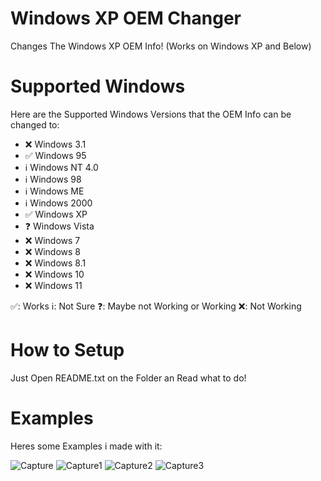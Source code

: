 # Windows XP OEM Changer
Changes The Windows XP OEM Info! (Works on Windows XP and Below)

# Supported Windows
Here are the Supported Windows Versions that the OEM Info can be changed to:
- ❌ Windows 3.1
- ✅ Windows 95
- ℹ️ Windows NT 4.0
- ℹ️ Windows 98
- ℹ️ Windows ME
- ℹ️ Windows 2000
- ✅ Windows XP
- ❓ Windows Vista
- ❌ Windows 7
- ❌ Windows 8
- ❌ Windows 8.1
- ❌ Windows 10
- ❌ Windows 11

✅: Works
ℹ️: Not Sure
❓: Maybe not Working or Working
❌: Not Working

# How to Setup
Just Open README.txt on the Folder an Read what to do!

# Examples
Heres some Examples i made with it:

![Capture](https://github.com/user-attachments/assets/de72663d-14b9-4084-937a-846993811b8a)
![Capture1](https://github.com/user-attachments/assets/073ada54-ccdf-45fd-85fe-5350b503ac65)
![Capture2](https://github.com/user-attachments/assets/f25a05bd-ebc7-45d8-839a-d0cd59260f61)
![Capture3](https://github.com/user-attachments/assets/cf308a9a-8747-4c03-b97d-87e7e11dec55)
